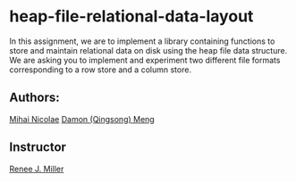 heap-file-relational-data-layout
================
In this assignment, we are to implement a library containing functions to store and maintain relational data on disk using the heap file data structure. We are asking you to implement and experiment two different file formats corresponding to a row store and a column store.

## Authors:
[Mihai Nicolae](http://github.com/mnicolae)
[Damon (Qingsong) Meng](http://github.com/QMeng)

## Instructor
[Renee J. Miller](http://dblab.cs.toronto.edu/~miller/)
